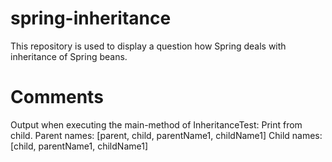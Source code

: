 # spring-inheritance
This repository is used to display a question how Spring deals with inheritance of Spring beans.

# Comments
Output when executing the main-method of InheritanceTest:
Print from child.
Parent names: [parent, child, parentName1, childName1]
Child names: [child, parentName1, childName1]
